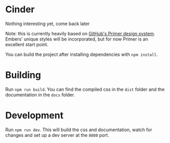# Cinder

Nothing interesting yet, come back later

Note: this is currently heavily based on [GitHub's Primer design system](https://github.com/primer/css). Embers' unique styles will be incorporated, but for now Primer is an excellent start point.

You can build the project after installing dependencies with `npm install`.

# Building

Run `npm run build`.
You can find the compiled css in the `dist` folder and the documentation in the `docs` folder.

# Development

Run `npm run dev`.
This will build the css and documentation, watch for changes and set up a dev
server at the `8080` port.